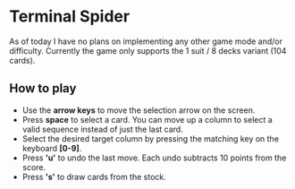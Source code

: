 # Terminal Spider

As of today I have no plans on implementing any other game mode and/or difficulty. Currently the game only supports the 1 suit / 8 decks variant (104 cards). 

## How to play

- Use the **arrow keys** to move the selection arrow on the screen.
- Press **space** to select a card. You can move up a column to select a valid sequence instead of just the last card.
- Select the desired target column by pressing the matching key on the keyboard **[0-9]**. 
- Press **'u'** to undo the last move. Each undo subtracts 10 points from the score.
- Press **'s'** to draw cards from the stock.

